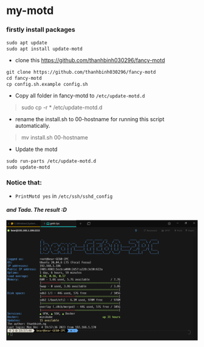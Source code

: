 # my-motd
### firstly install packages
```
sudo apt update
sudo apt install update-motd
```

- clone this https://github.com/thanhbinh030296/fancy-motd

```
git clone https://github.com/thanhbinh030296/fancy-motd
cd fancy-motd
cp config.sh.example config.sh
```

- Copy all folder in fancy-motd to `/etc/update-motd.d`
> sudo cp -r * /etc/update-motd.d
- rename the install.sh to 00-hostname for running this script automatically.
> mv install.sh 00-hostname

- Update the motd
```
sudo run-parts /etc/update-motd.d
sudo update-motd
```
### Notice that: 
 - `PrintMotd yes` in `/etc/ssh/sshd_config`


#### ***and Tada. The result :D***
![Alt text](image.png)